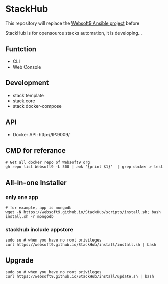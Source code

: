 # StackHub

This repository will replace the [Websoft9 Ansible project](https://github.com/websoft9private) before

StackHub is for opensource stacks automation, it is developing...

## Funtction

- CLI
- Web Console

## Development

- stack template
- stack core
- stack docker-compose

## API

- Docker API: http://IP:9009/

## CMD for referance

```
# Get all docker repo of Websoft9 org
gh repo list Websoft9 -L 500 | awk '{print $1}'  | grep docker > test
```

## All-in-one Installer

### only one app

```
# for example, app is mongodb
wget -N https://websoft9.github.io/StackHub/scripts/install.sh; bash install.sh -r mongodb
```

### stackhub include appstore

```
sudo su # when you have no root privileges
curl https://websoft9.github.io/StackHub/install/install.sh | bash
```

## Upgrade

```
sudo su # when you have no root privileges
curl https://websoft9.github.io/StackHub/install/update.sh | bash
```
